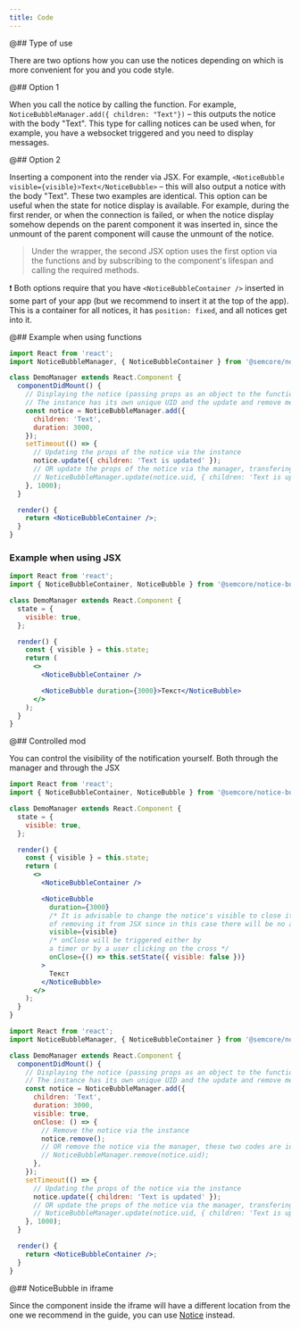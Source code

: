 ```yaml
---
title: Code
---
```


@## Type of use

There are two options how you can use the notices depending on which is more convenient for you and you code style.

@## Option 1

When you call the notice by calling the function. For example, `NoticeBubbleManager.add({ children: "Text"})` – this outputs the notice with the body "Text". This type for calling notices can be used when, for example, you have a websocket triggered and you need to display messages.

@## Option 2

Inserting a component into the render via JSX. For example, `<NoticeBubble visible={visible}>Text</NoticeBubble>` – this will also output a notice with the body "Text". These two examples are identical. This option can be useful when the state for notice display is available. For example, during the first render, or when the connection is failed, or when the notice display somehow depends on the parent component it was inserted in, since the unmount of the parent component will cause the unmount of the notice.

> Under the wrapper, the second JSX option uses the first option via the functions and by subscribing to the component's lifespan and calling the required methods.

❗️ Both options require that you have `<NoticeBubbleContainer />` inserted in some part of your app (but we recommend to insert it at the top of the app). This is a container for all notices, it has `position: fixed`, and all notices get into it.

@## Example when using functions

```jsx
import React from 'react';
import NoticeBubbleManager, { NoticeBubbleContainer } from '@semcore/notice-bubble';

class DemoManager extends React.Component {
  componentDidMount() {
    // Displaying the notice (passing props as an object to the function) and getting its instance
    // The instance has its own unique UID and the update and remove methods
    const notice = NoticeBubbleManager.add({
      children: 'Text',
      duration: 3000,
    });
    setTimeout(() => {
      // Updating the props of the notice via the instance
      notice.update({ children: 'Text is updated' });
      // OR update the props of the notice via the manager, transfering UID, these two codes are identical
      // NoticeBubbleManager.update(notice.uid, { children: 'Text is updated' });
    }, 1000);
  }

  render() {
    return <NoticeBubbleContainer />;
  }
}
```

### Example when using JSX

```jsx
import React from 'react';
import { NoticeBubbleContainer, NoticeBubble } from '@semcore/notice-bubble';

class DemoManager extends React.Component {
  state = {
    visible: true,
  };

  render() {
    const { visible } = this.state;
    return (
      <>
        <NoticeBubbleContainer />

        <NoticeBubble duration={3000}>Текст</NoticeBubble>
      </>
    );
  }
}
```

@## Controlled mod

You can control the visibility of the notification yourself. Both through the manager and through the JSX

```jsx
import React from 'react';
import { NoticeBubbleContainer, NoticeBubble } from '@semcore/notice-bubble';

class DemoManager extends React.Component {
  state = {
    visible: true,
  };

  render() {
    const { visible } = this.state;
    return (
      <>
        <NoticeBubbleContainer />

        <NoticeBubble
          duration={3000}
          /* It is advisable to change the notice's visible to close it instead
          of removing it from JSX since in this case there will be no animation */
          visible={visible}
          /* onClose will be triggered either by
          a timer or by a user clicking on the cross */
          onClose={() => this.setState({ visible: false })}
        >
          Текст
        </NoticeBubble>
      </>
    );
  }
}
```

```jsx
import React from 'react';
import NoticeBubbleManager, { NoticeBubbleContainer } from '@semcore/notice-bubble';

class DemoManager extends React.Component {
  componentDidMount() {
    // Displaying the notice (passing props as an object to the function) and getting its instance
    // The instance has its own unique UID and the update and remove methods
    const notice = NoticeBubbleManager.add({
      children: 'Text',
      duration: 3000,
      visible: true,
      onClose: () => {
        // Remove the notice via the instance
        notice.remove();
        // OR remove the notice via the manager, these two codes are identical
        // NoticeBubbleManager.remove(notice.uid);
      },
    });
    setTimeout(() => {
      // Updating the props of the notice via the instance
      notice.update({ children: 'Text is updated' });
      // OR update the props of the notice via the manager, transfering UID, these two codes are identical
      // NoticeBubbleManager.update(notice.uid, { children: 'Text is updated' });
    }, 1000);
  }

  render() {
    return <NoticeBubbleContainer />;
  }
}
```

@## NoticeBubble in iframe

Since the component inside the iframe will have a different location from the one we recommend in the guide, you can use [Notice](/components/notice/) instead.
